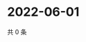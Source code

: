 # 2022-06-01

共 0 条

<!-- BEGIN WEIBO -->
<!-- 最后更新时间 Wed Jun 01 2022 22:20:12 GMT+0800 (China Standard Time) -->

<!-- END WEIBO -->
